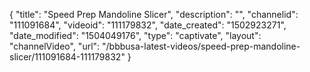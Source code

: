 {
    "title": "Speed Prep Mandoline Slicer",
    "description": "",
    "channelid": "111091684",
    "videoid": "111179832",
    "date_created": "1502923271",
    "date_modified": "1504049176",
    "type": "captivate",
    "layout": "channelVideo",
    "url": "\/bbbusa-latest-videos\/speed-prep-mandoline-slicer\/111091684-111179832"
}